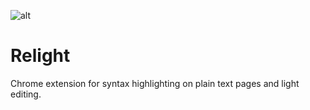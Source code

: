 ![alt](url)


# Relight
 Chrome extension for syntax highlighting on plain text pages and light editing.
